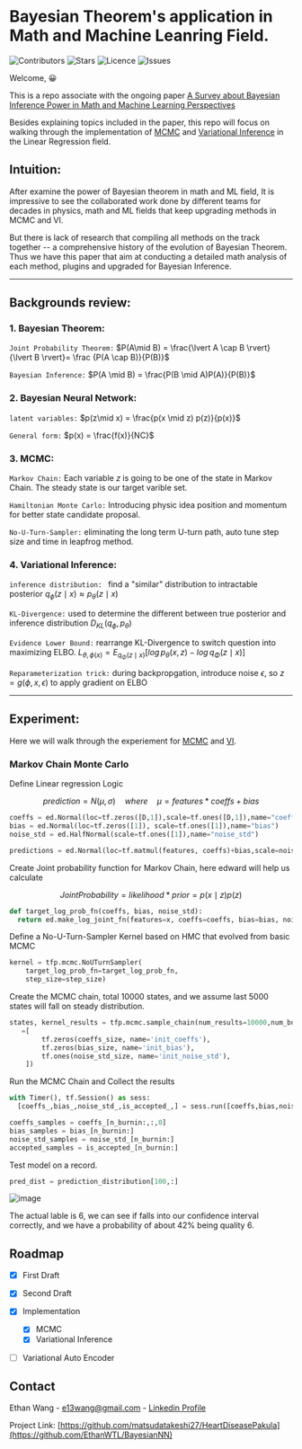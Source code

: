 # Bayesian Theorem's application in Math and Machine Leanring Field.

![Contributors](https://img.shields.io/github/contributors/EthanWTL/BayesianNN?style=plastic)
![Stars](https://img.shields.io/github/stars/EthanWTL/BayesianNN)
![Licence](https://img.shields.io/github/license/EthanWTL/BayesianNN)
![Issues](https://img.shields.io/github/issues/EthanWTL/BayesianNN)

Welcome, :grinning:

This is a repo associate with the ongoing paper [A Survey about Bayesian Inference Power in Math and Machine Learning Perspectives](Bayesian_Inference_first_draft.pdf)

Besides explaining topics included in the paper, this repo will focus on walking through the implementation of [MCMC](HMC_winequality.ipynb) and [Variational Inference](HMC_winequality.ipynb) in the Linear Regression field.

## Intuition:
After examine the power of Bayesian theorem in math and ML field, It is impressive to see the collaborated work done by different teams for decades in physics, math and ML fields that keep upgrading methods in MCMC and VI.

But there is lack of research that compiling all methods on the track together -- a comprehensive history of the evolution of Bayesian Theorem. Thus we have this paper that aim at conducting a detailed math analysis of each method, plugins and upgraded for Bayesian Inference.

---
## Backgrounds review: 
### 1. Bayesian Theorem:

```Joint Probability Theorem:``` $P(A\mid B) = \frac{\lvert A \cap B \rvert}{\lvert B \rvert}= \frac {P(A \cap B)}{P(B)}$

```Bayesian Inference:``` $P(A \mid B) = \frac{P(B \mid A)P(A)}{P(B)}$


### 2. Bayesian Neural Network:

```latent variables:``` $p(z\mid x) = \frac{p(x \mid z) p(z)}{p(x)}$

```General form:``` $p(x) = \frac{f(x)}{NC}$


### 3. MCMC:

 ```Markov Chain:``` Each variable $z$ is going to be one of the state in Markov Chain. The steady state is our target varible set.
 
 ```Hamiltonian Monte Carlo:``` Introducing physic idea position and momentum for better state candidate proposal.
 
 ```No-U-Turn-Sampler:``` eliminating the long term U-turn path, auto tune step size and time in leapfrog method.



### 4. Variational Inference:

```inference distribution: ``` find a "similar" distribution to intractable posterior $q_{\phi}(z \mid x) \approx p_{\theta} (z \mid x) \nonumber$

```KL-Divergence:```  used to determine the different between true posterior and inference distribution $D_{KL}(q_{\phi},p_{\theta})$

```Evidence Lower Bound:``` rearrange KL-Divergence to switch question into maximizing ELBO. $L_{\theta,\phi(x)} = E_{q_{\Phi} (z \mid x)} \left[log \, p_{\theta}(x,z) - log \, q_{\Phi}(z\mid x) \right]$

```Reparameterization trick:``` during backpropgation, introduce noise $\epsilon$, so $z = g(\phi, x, \epsilon)$ to apply gradient on ELBO

  ---


## Experiment:
Here we will walk through the experiement for [MCMC](HMC_winequality.ipynb) and [VI]().

### Markov Chain Monte Carlo

Define Linear regression Logic 

$$prediction = N(\mu, \sigma) \quad where \quad \mu = features * coeffs + bias$$
```python
coeffs = ed.Normal(loc=tf.zeros([D,1]),scale=tf.ones([D,1]),name="coeffs")
bias = ed.Normal(loc=tf.zeros([1]), scale=tf.ones([1]),name="bias") 
noise_std = ed.HalfNormal(scale=tf.ones([1]),name="noise_std")

predictions = ed.Normal(loc=tf.matmul(features, coeffs)+bias,scale=noise_std,name="predictions")
```

Create Joint probability function for Markov Chain, here edward will help us calculate

$$ Joint Probability = likelihood * prior = p(x \mid z)p(z)$$
```python
def target_log_prob_fn(coeffs, bias, noise_std):
  return ed.make_log_joint_fn(features=x, coeffs=coeffs, bias=bias, noise_std=noise_std, predictions=y)
```

Define a No-U-Turn-Sampler Kernel based on HMC that evolved from basic MCMC
```python
kernel = tfp.mcmc.NoUTurnSampler(
    target_log_prob_fn=target_log_prob_fn,
    step_size=step_size)
```

Create the MCMC chain, total 10000 states, and we assume last 5000 states will fall on steady distribution.
```python
states, kernel_results = tfp.mcmc.sample_chain(num_results=10000,num_burnin_steps=5000,kernel=kernel,current_state
   =[
        tf.zeros(coeffs_size, name='init_coeffs'),
        tf.zeros(bias_size, name='init_bias'),
        tf.ones(noise_std_size, name='init_noise_std'),
    ])
```

Run the MCMC Chain and Collect the results
```python
with Timer(), tf.Session() as sess:
  [coeffs_,bias_,noise_std_,is_accepted_,] = sess.run([coeffs,bias,noise_std,kernel_results.is_accepted,])

coeffs_samples = coeffs_[n_burnin:,:,0]
bias_samples = bias_[n_burnin:]
noise_std_samples = noise_std_[n_burnin:]
accepted_samples = is_accepted_[n_burnin:]
```

Test model on a record.
```python
pred_dist = prediction_distribution[100,:]
```
![image](https://github.com/EthanWTL/BayesianNN/assets/97998419/a14b014c-2f71-44d6-addd-e2e3ff00e55e)

The actual lable is 6, we can see if falls into our confidence interval correctly, and we have a probability of about 42% being quality 6.




## Roadmap
- [x] First Draft
- [x] Second Draft
- [x] Implementation
   - [x] MCMC
   - [x] Variational Inference
 - [ ] Variational Auto Encoder






## Contact
Ethan Wang - [e13wang@gmail.com](e13wang@gmail.com) - [Linkedin Profile](https://www.linkedin.com/in/ethan-wang-938588175/)


Project Link: [https://github.com/matsudatakeshi27/HeartDiseasePakula](https://github.com/EthanWTL/BayesianNN)

